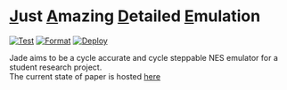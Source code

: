 # <ins>J</ins>ust <ins>A</ins>mazing <ins>D</ins>etailed <ins>E</ins>mulation
[![Test](https://github.com/Cxmu03/jade/actions/workflows/test.yml/badge.svg)](https://github.com/Cxmu03/jade/actions/workflows/test.yml)
[![Format](https://github.com/Cxmu03/jade/actions/workflows/format.yml/badge.svg)](https://github.com/Cxmu03/jade/actions/workflows/format.yml)
[![Deploy](https://github.com/Cxmu03/jade/actions/workflows/pages.yml/badge.svg)](https://github.com/Cxmu03/jade/actions/workflows/pages.yml)

Jade aims to be a cycle accurate and cycle steppable NES emulator for a student research project.   
The current state of paper is hosted [here](https://cxmu03.github.io/jade/)